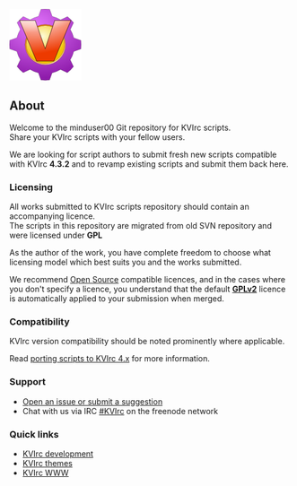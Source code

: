 ![KVIrc logo](https://raw.githubusercontent.com/kvirc/KVIrc/master/data/icons/128x128/kvirc.png "KVIrc - The visual IRC client for the masses!")

## About
Welcome to the minduser00 Git repository for KVIrc scripts.  
Share your KVIrc scripts with your fellow users.

We are looking for script authors to submit fresh new scripts compatible with KVIrc **4.3.2** and to revamp existing scripts and submit them back here.

### Licensing

All works submitted to KVIrc scripts repository should contain an accompanying licence.  
The scripts in this repository are migrated from old SVN repository and were licensed under **GPL**

As the author of the work, you have complete freedom to choose what licensing model which
best suits you and the works submitted.

We recommend [Open Source](http://opensource.org/licenses/category) compatible licences, and in the cases where you don't specify a licence,
you understand that the default **[GPLv2](http://opensource.org/licenses/GPL-2.0)** licence is automatically applied to your submission when merged.

### Compatibility

KVIrc version compatibility should be noted prominently where applicable.

Read [porting scripts to KVIrc 4.x](https://github.com/kvirc/KVIrc/wiki/Porting-scripts-to-Kvirc4) for more information.

### Support

* [Open an issue or submit a suggestion](https://github.com/kvirc/kvirc-scripts/issues/new)
* Chat with us via IRC [#KVIrc](https://webchat.freenode.net/?nick=kvirc-user&channels=%23kvirc&prompt=1&uio=OT10cnVlde) on the freenode network

### Quick links

* [KVIrc development](https://github.com/kvirc/KVIrc)
* [KVIrc themes](https://github.com/kvirc/kvirc-themes)
* [KVIrc WWW](https://github.com/kvirc/kvirc-www)
